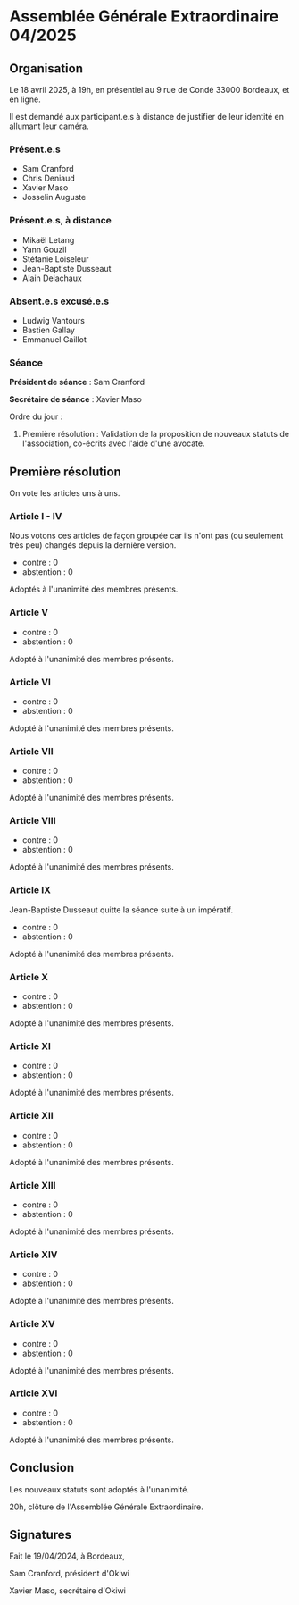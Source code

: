# Assemblée Générale Extraordinaire 04/2025

## Organisation

Le 18 avril 2025, à 19h, en présentiel au 9 rue de Condé 33000 Bordeaux, et en ligne.

Il est demandé aux participant.e.s à distance de justifier de leur identité en allumant leur caméra.

### Présent.e.s

* Sam Cranford
* Chris Deniaud
* Xavier Maso
* Josselin Auguste

### Présent.e.s, à distance

* Mikaël Letang
* Yann Gouzil
* Stéfanie Loiseleur
* Jean-Baptiste Dusseaut
* Alain Delachaux

### Absent.e.s excusé.e.s

* Ludwig Vantours
* Bastien Gallay
* Emmanuel Gaillot

### Séance

**Président de séance** : Sam Cranford

**Secrétaire de séance** : Xavier Maso

Ordre du jour :

1. Première résolution : Validation de la proposition de nouveaux statuts de l'association, co-écrits avec l'aide d'une avocate.

## Première résolution

On vote les articles uns à uns.

### Article I - IV

Nous votons ces articles de façon groupée car ils n'ont pas (ou seulement très peu) changés depuis la dernière version.

* contre : 0
* abstention : 0

Adoptés à l'unanimité des membres présents.

### Article V

* contre : 0
* abstention : 0

Adopté à l'unanimité des membres présents.

### Article VI

* contre : 0
* abstention : 0

Adopté à l'unanimité des membres présents.

### Article VII

* contre : 0
* abstention : 0

Adopté à l'unanimité des membres présents.

### Article VIII

* contre : 0
* abstention : 0

Adopté à l'unanimité des membres présents.

### Article IX

Jean-Baptiste Dusseaut quitte la séance suite à un impératif.

* contre : 0
* abstention : 0

Adopté à l'unanimité des membres présents.

### Article X

* contre : 0
* abstention : 0

Adopté à l'unanimité des membres présents.

### Article XI

* contre : 0
* abstention : 0

Adopté à l'unanimité des membres présents.

### Article XII

* contre : 0
* abstention : 0

Adopté à l'unanimité des membres présents.

### Article XIII

* contre : 0
* abstention : 0

Adopté à l'unanimité des membres présents.

### Article XIV

* contre : 0
* abstention : 0

Adopté à l'unanimité des membres présents.

### Article XV

* contre : 0
* abstention : 0

Adopté à l'unanimité des membres présents.

### Article XVI

* contre : 0
* abstention : 0

Adopté à l'unanimité des membres présents.

## Conclusion

Les nouveaux statuts sont adoptés à l'unanimité.

20h, clôture de l'Assemblée Générale Extraordinaire.

## Signatures

Fait le 19/04/2024, à Bordeaux,

Sam Cranford, président d'Okiwi

Xavier Maso, secrétaire d'Okiwi
